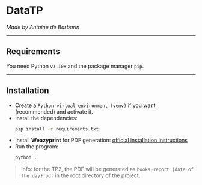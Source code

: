 # DataTP

_Made by Antoine de Barbarin_

---

## Requirements

You need Python `v3.10+` and the package manager `pip`.

---

## Installation

- Create a `Python virtual environment (venv)` if you want (recommended) and activate it.
- Install the dependencies:
    ```bash
    pip install -r requirements.txt
    ```
- Install **Weazyprint** for PDF generation:
[official installation instructions](https://doc.courtbouillon.org/weasyprint/stable/first_steps.html#windows)
- Run the program:
    ```bash
    python .
    ```
  

> Info: for the TP2, the PDF will be generated as `books-report_{date of the day}.pdf` in the root directory of the project.